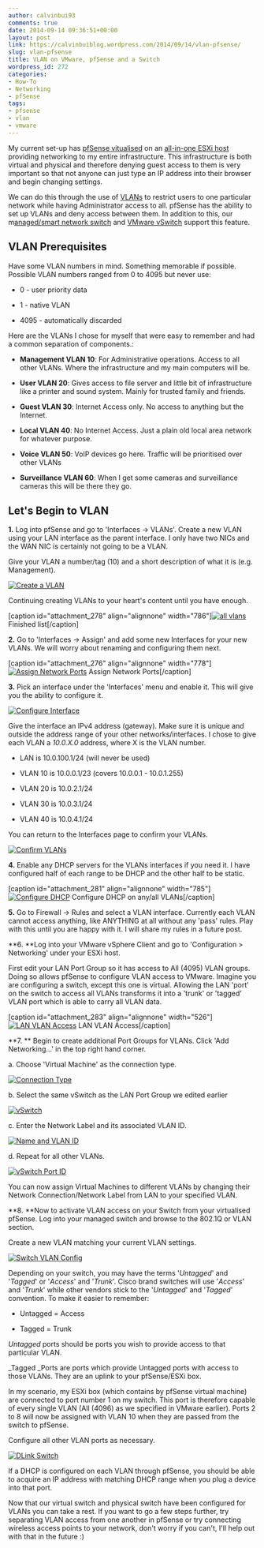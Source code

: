 ```yaml
---
author: calvinbui93
comments: true
date: 2014-09-14 09:36:51+00:00
layout: post
link: https://calvinbuiblog.wordpress.com/2014/09/14/vlan-pfsense/
slug: vlan-pfsense
title: VLAN on VMware, pfSense and a Switch
wordpress_id: 272
categories:
- How-To
- Networking
- pfSense
tags:
- pfsense
- vlan
- vmware
---
```


My current set-up has [pfSense vitualised](https://www.pfsense.org/) on an [all-in-one ESXi host](https://calvin.me/all-in-one-esxi-5-5-server/) providing networking to my entire infrastructure. This infrastructure is both virtual and physical and therefore denying guest access to them is very important so that not anyone can just type an IP address into their browser and begin changing settings.

We can do this through the use of [VLANs](http://en.wikipedia.org/wiki/Virtual_LAN) to restrict users to one particular network while having Administrator access to all. pfSense has the ability to set up VLANs and deny access between them. In addition to this, our m[anaged/smart network switch](http://www.dlink.com.au/business-solutions/16-port-gigabit-easysmart-switch) and [VMware vSwitch](http://www.vmware.com/products/vsphere/features/distributed-switch) support this feature.

<!-- more -->


## VLAN Prerequisites


Have some VLAN numbers in mind. Something memorable if possible. Possible VLAN numbers ranged from 0 to 4095 but never use:



	
  * 0 - user priority data

	
  * 1 - native VLAN

	
  * 4095 - automatically discarded


Here are the VLANs I chose for myself that were easy to remember and had a common separation of components.:

	
  * **Management VLAN 10**: For Administrative operations. Access to all other VLANs. Where the infrastructure and my main computers will be.

	
  * **User VLAN 20**: Gives access to file server and little bit of infrastructure like a printer and sound system. Mainly for trusted family and friends.

	
  * **Guest VLAN 30**: Internet Access only. No access to anything but the Internet.

	
  * **Local VLAN 40**: No Internet Access. Just a plain old local area network for whatever purpose.

	
  * **Voice VLAN 50**: VoIP devices go here. Traffic will be prioritised over other VLANs

	
  * **Surveillance VLAN 60**: When I get some cameras and surveillance cameras this will be there they go.




## Let's Begin to VLAN


**1.** Log into pfSense and go to 'Interfaces -> VLANs'.
Create a new VLAN using your LAN interface as the parent interface. I only have two NICs and the WAN NIC is certainly not going to be a VLAN.

Give your VLAN a number/tag (10) and a short description of what it is (e.g. Management).

[![Create a VLAN](https://calvin.me/mymedia/uploads/2014/09/12.png)](https://calvin.me/mymedia/uploads/2014/09/12.png)

Continuing creating VLANs to your heart's content until you have enough.

[caption id="attachment_278" align="alignnone" width="786"][![all vlans](http://calvinbuiblog.files.wordpress.com/2014/09/22.png)](http://calvinbuiblog.files.wordpress.com/2014/09/22.png) Finished list[/caption]

**2.** Go to 'Interfaces -> Assign' and add some new Interfaces for your new VLANs. We will worry about renaming and configuring them next.

[caption id="attachment_276" align="alignnone" width="778"][![Assign Network Ports](https://calvin.me/mymedia/uploads/2014/09/32.png)](https://calvin.me/mymedia/uploads/2014/09/32.png) Assign Network Ports[/caption]

**3.** Pick an interface under the 'Interfaces' menu and enable it. This will give you the ability to configure it.

[![Configure Interface](http://calvinbuiblog.files.wordpress.com/2014/09/42.png)](http://calvinbuiblog.files.wordpress.com/2014/09/42.png)

Give the interface an IPv4 address (gateway). Make sure it is unique and outside the address range of your other networks/interfaces. I chose to give each VLAN a _10.0.X.0_ address, where X is the VLAN number.



	
  * LAN is 10.0.100.1/24 (will never be used)

	
  * VLAN 10 is 10.0.0.1/23 (covers 10.0.0.1 - 10.0.1.255)

	
  * VLAN 20 is 10.0.2.1/24

	
  * VLAN 30 is 10.0.3.1/24

	
  * VLAN 40 is 10.0.4.1/24


You can return to the Interfaces page to confirm your VLANs.

[![Confirm VLANs](https://calvin.me/mymedia/uploads/2014/09/51.png)](https://calvin.me/mymedia/uploads/2014/09/51.png)

**4.** Enable any DHCP servers for the VLANs interfaces if you need it. I have configured half of each range to be DHCP and the other half to be static.

[caption id="attachment_281" align="alignnone" width="785"][![Configure DHCP](https://calvin.me/mymedia/uploads/2014/09/61.png)](https://calvin.me/mymedia/uploads/2014/09/61.png) Configure DHCP on any/all VLANs[/caption]

**5.** Go to Firewall -> Rules and select a VLAN interface. Currently each VLAN cannot access anything, like ANYTHING at all without any 'pass' rules. Play with this until you are happy with it. I will share my rules in a future post.

**6. **Log into your VMware vSphere Client and go to 'Configuration > Networking' under your ESXi host.

First edit your LAN Port Group so it has access to All (4095) VLAN groups. Doing so allows pfSense to configure VLAN access to VMware. Imagine you are configuring a switch, except this one is virtual. Allowing the LAN 'port' on the switch to access all VLANs transforms it into a 'trunk' or 'tagged' VLAN port which is able to carry all VLAN data.

[caption id="attachment_283" align="alignnone" width="526"][![LAN VLAN Access](http://calvinbuiblog.files.wordpress.com/2014/09/lan1.png)](http://calvinbuiblog.files.wordpress.com/2014/09/lan1.png) LAN VLAN Access[/caption]

**7. ** Begin to create additional Port Groups for VLANs. Click 'Add Networking...' in the top right hand corner.

a. Choose 'Virtual Machine' as the connection type.

[![Connection Type](http://calvinbuiblog.files.wordpress.com/2014/09/13.png)](http://calvinbuiblog.files.wordpress.com/2014/09/13.png)

b. Select the same vSwitch as the LAN Port Group we edited earlier

[![vSwitch](http://calvinbuiblog.files.wordpress.com/2014/09/23.png)](http://calvinbuiblog.files.wordpress.com/2014/09/23.png)

c. Enter the Network Label and its associated VLAN ID.

[![Name and VLAN ID](http://calvinbuiblog.files.wordpress.com/2014/09/33.png)](http://calvinbuiblog.files.wordpress.com/2014/09/33.png)

d. Repeat for all other VLANs.

[![vSwitch Port ID](http://calvinbuiblog.files.wordpress.com/2014/09/vmware.png)](http://calvinbuiblog.files.wordpress.com/2014/09/vmware.png)

You can now assign Virtual Machines to different VLANs by changing their Network Connection/Network Label from LAN to your specified VLAN.

**8. **Now to activate VLAN access on your Switch from your virtualised pfSense. Log into your managed switch and browse to the 802.1Q or VLAN section.

Create a new VLAN matching your current VLAN settings.

[![Switch VLAN Config](http://calvinbuiblog.files.wordpress.com/2014/09/14.png)](http://calvinbuiblog.files.wordpress.com/2014/09/14.png)

Depending on your switch, you may have the terms '_Untagged_' and '_Tagged_' or '_Access_' and '_Trunk_'. Cisco brand switches will use '_Access_' and '_Trunk_' while other vendors stick to the '_Untagged_' and '_Tagged_' convention. To make it easier to remember:



	
  * Untagged = Access

	
  * Tagged = Trunk


_Untagged_ ports should be ports you wish to provide access to that particular VLAN.

_Tagged _Ports are ports which provide Untagged ports with access to those VLANs. They are an uplink to your pfSense/ESXi box.

In my scenario, my ESXi box (which contains by pfSense virtual machine) are connected to port number 1 on my switch. This port is therefore capable of every single VLAN (All (4096) as we specified in VMware earlier). Ports 2 to 8 will now be assigned with VLAN 10 when they are passed from the switch to pfSense.

Configure all other VLAN ports as necessary.

[![DLink Switch](http://calvinbuiblog.files.wordpress.com/2014/09/10.png)](http://calvinbuiblog.files.wordpress.com/2014/09/10.png)

If a DHCP is configured on each VLAN through pfSense, you should be able to acquire an IP address with matching DHCP range when you plug a device into that port.

Now that our virtual switch and physical switch have been configured for VLANs you can take a rest. If you want to go a few steps further, try separating VLAN access from one another in pfSense or try connecting wireless access points to your network, don't worry if you can't, I'll help out with that in the future :)
